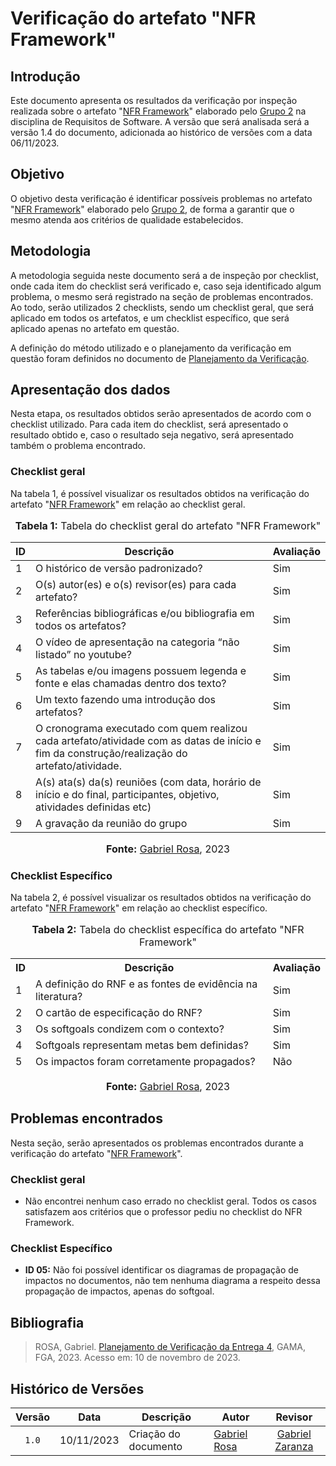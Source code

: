 # Verificação do artefato "NFR Framework"

## Introdução

Este documento apresenta os resultados da verificação por inspeção realizada sobre o artefato "[NFR Framework](https://github.com/Requisitos-de-Software/2023.2-Carteira_Digital_de_Transito/blob/main/docs/modelagem/agil/framework.md)" elaborado pelo [Grupo 2](https://requisitos-de-software.github.io/2023.2-Carteira_Digital_de_Transito/) na disciplina de Requisitos de Software. A versão que será analisada será a versão 1.4 do documento, adicionada ao histórico de versões com a data 06/11/2023.

## Objetivo

O objetivo desta verificação é identificar possíveis problemas no artefato "[NFR Framework](https://github.com/Requisitos-de-Software/2023.2-Carteira_Digital_de_Transito/blob/main/docs/modelagem/agil/framework.md)"  elaborado pelo [Grupo 2](https://requisitos-de-software.github.io/2023.2-Carteira_Digital_de_Transito/), de forma a garantir que o mesmo atenda aos critérios de qualidade estabelecidos.

## Metodologia

A metodologia seguida neste documento será a de inspeção por checklist, onde cada item do checklist será verificado e, caso seja identificado algum problema, o mesmo será registrado na seção de problemas encontrados. Ao todo, serão utilizados 2 checklists, sendo um checklist geral, que será aplicado em todos os artefatos, e um checklist específico, que será aplicado apenas no artefato em questão.

A definição do método utilizado e o planejamento da verificação em questão foram definidos no documento de [Planejamento da Verificação](https://github.com/Requisitos-de-Software/2023.2-Economia-DF/blob/main/docs/verificacao/Grupo-02/Entrega-04/planejamento-verificacao-e4-grupo2.md).


## Apresentação dos dados

Nesta etapa, os resultados obtidos serão apresentados de acordo com o checklist utilizado. Para cada item do checklist, será apresentado o resultado obtido e, caso o resultado seja negativo, será apresentado também o problema encontrado.

### Checklist geral

Na tabela 1, é possível visualizar os resultados obtidos na verificação do artefato "[NFR Framework](https://github.com/Requisitos-de-Software/2023.2-Carteira_Digital_de_Transito/blob/main/docs/modelagem/agil/framework.md)" em relação ao checklist geral.

<div align="center">
<font size="3"><p style="text-align: center"><b>Tabela 1:</b> Tabela do checklist geral do artefato "NFR Framework" </p></font>
</div>

<table>

<thead>
    <tr>
        <th>ID</th>
        <th>Descrição</th>
        <th>Avaliação</th>
    </tr>
</thead>
<tbody>
    <tr>
        <td>  1 </td>
        <td> O histórico de versão padronizado?  </td>
        <td>Sim</td>
    </tr>
    <tr>
        <td>  2 </td>
        <td> O(s) autor(es) e o(s) revisor(es) para
cada artefato?  </td>
        <td>Sim</td>
    </tr>
    <tr>
        <td>  3 </td>
        <td> Referências bibliográficas e/ou bibliografia
em todos os artefatos?  </td>
        <td>Sim</td>
    </tr>
    <tr>
        <td>  4 </td>
        <td> O vídeo de apresentação na categoria “não listado” no youtube?  </td>
        <td>Sim</td>
    </tr>
    <tr>
        <td>  5 </td>
        <td> As tabelas e/ou imagens possuem legenda e fonte e elas chamadas dentro dos texto?  </td>
        <td>Sim</td>
    </tr>
    <tr>
        <td>  6 </td>
        <td> Um texto fazendo uma introdução dos artefatos?  </td>
        <td>Sim</td>
    </tr>
    <tr>
        <td>  7 </td>
        <td>  O cronograma executado com quem realizou cada artefato/atividade com as datas de início e fim da
construção/realização do artefato/atividade. </td>
        <td>Sim</td>
    </tr>
    <tr>
        <td>  8 </td>
        <td>  A(s) ata(s) da(s) reuniões (com data, horário de início e do final, participantes, objetivo, atividades definidas etc) </td>
        <td>Sim</td>
    </tr>
    <tr>
        <td>  9 </td>
        <td>  A gravação da reunião do grupo </td>
        <td>Sim</td>
    </tr>
</tbody>
</table>

<div align="center">
<font size="3"><p style="text-align: center"><b>Fonte:</b> <a href="https://github.com/gabrielrosa09">Gabriel Rosa</a>, 2023</p></font>
</div>

### Checklist Específico

Na tabela 2, é possível visualizar os resultados obtidos na verificação do artefato "[NFR Framework](https://github.com/Requisitos-de-Software/2023.2-Carteira_Digital_de_Transito/blob/main/docs/modelagem/agil/framework.md)" em relação ao checklist específico.

<div align="center">
<font size="3"><p style="text-align: center"><b>Tabela 2:</b> Tabela do checklist específica do artefato "NFR Framework" </p></font>
</div>

<table>
<thead>
    <tr>
        <th>ID</th>
        <th>Descrição</th>
        <th>Avaliação</th>
    </tr>
</thead>
<thead>
    <tr>
        <td>  1 </td>
        <td>  A definição do RNF e as fontes de evidência na literatura? </td>
        <td> Sim</td>
    </tr>
    <tr>
        <td>  2 </td>
        <td> O cartão de especificação do RNF? </td>
        <td>Sim</td>
    </tr>
    <tr>
        <td>  3 </td>
        <td> Os softgoals condizem com o contexto? </td>
        <td>Sim</td>
    </tr>
    <tr>
        <td>  4 </td>
        <td> Softgoals representam metas bem definidas? </td>
        <td> Sim</td>
    </tr>
    <tr>
        <td>  5 </td>
        <td> Os impactos foram corretamente propagados? </td>
        <td>Não</td>
    </tr>
</tbody>
</table>

<div align="center">
<font size="3"><p style="text-align: center"><b>Fonte:</b> <a href="https://github.com/gabrielrosa09">Gabriel Rosa</a>, 2023</p></font>
</div>

## Problemas encontrados

Nesta seção, serão apresentados os problemas encontrados durante a verificação do artefato "[NFR Framework](https://github.com/Requisitos-de-Software/2023.2-Carteira_Digital_de_Transito/blob/main/docs/modelagem/agil/framework.md)".


### Checklist geral

- Não encontrei nenhum caso errado no checklist geral. Todos os casos satisfazem aos critérios que o professor pediu no checklist do NFR Framework.

### Checklist Específico

- **ID 05:** Não foi possível identificar os diagramas de propagação de impactos no documentos, não tem nenhuma diagrama a respeito dessa propagação de impactos, apenas do softgoal.

## Bibliografia
>
> ROSA, Gabriel. [Planejamento de Verificação da Entrega 4](https://github.com/Requisitos-de-Software/2023.2-Economia-DF/blob/main/docs/verificacao/Grupo-02/Entrega-04/planejamento-verificacao-e4-grupo2.md?plain=1), GAMA, FGA, 2023. Acesso em: 10 de novembro de 2023.
>
## Histórico de Versões

| Versão | Data   | Descrição     | Autor     |  Revisor        |
| :----: | ------ | ------------- | --------- | :-------------: |
| `1.0`  | 10/11/2023 | Criação do documento  | [Gabriel Rosa](https://github.com/gabrielrosa09)| [Gabriel Zaranza](https://github.com/GZaranza) |